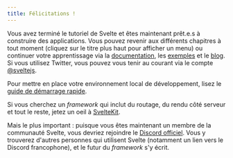 ```yaml
---
title: Félicitations !
---
```


Vous avez terminé le tutoriel de Svelte et êtes maintenant prêt.e.s à construire des applications. Vous pouvez revenir aux différents chapitres à tout moment (cliquez sur le titre plus haut pour afficher un menu) ou continuer votre apprentissage via la [documentation](/docs), les [exemples](/examples) et le [blog](/blog). Si vous utilisez Twitter, vous pouvez vous tenir au courant via le compte [@sveltejs](https://twitter.com/sveltejs).

Pour mettre en place votre environnement local de développement, lisez le [guide de démarrage rapide](/docs#getting-started).

Si vous cherchez un <span class='vo'>_framework_</span> qui inclut du routage, du rendu côté serveur et tout le reste, jetez un oeil à [SvelteKit](https://kit.svelte.dev).

Mais le plus important : puisque vous êtes maintenant un membre de la communauté Svelte, vous devriez rejoindre le [Discord officiel](https://svelte.dev/chat). Vous y trouverez d'autres personnes qui utilisent Svelte (notamment un lien vers le Discord francophone), et le futur du <span class='vo'>_framework_</span> s'y écrit.
